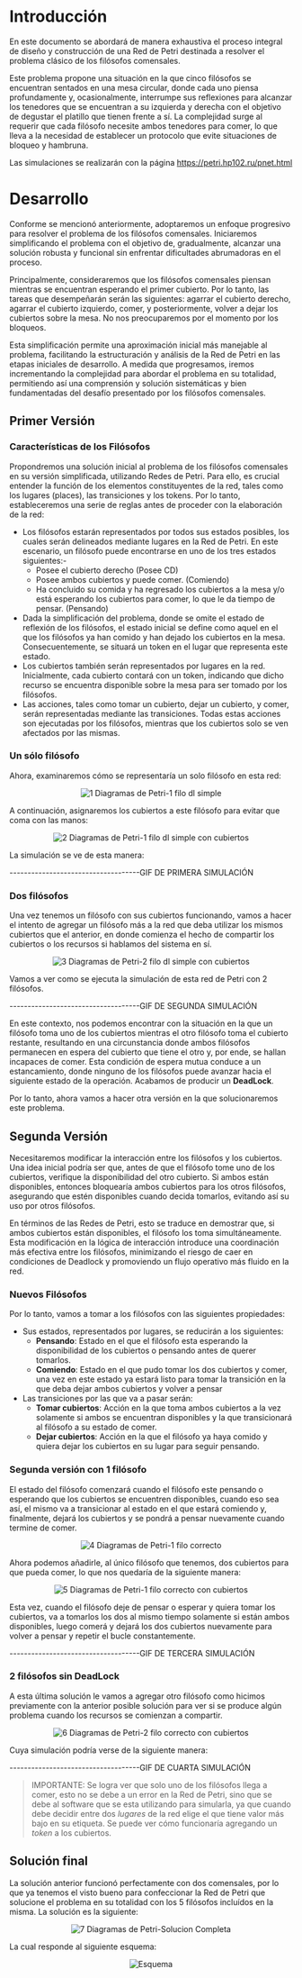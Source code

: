 # Introducción

En este documento se abordará de manera exhaustiva el proceso integral de diseño y construcción de una Red de Petri destinada a resolver el problema clásico de los filósofos comensales. 

Este problema propone una situación en la que cinco filósofos se encuentran sentados en una mesa circular, donde cada uno piensa profundamente y, ocasionalmente, interrumpe sus reflexiones para alcanzar los tenedores que se encuentran a su izquierda y derecha con el objetivo de degustar el platillo que tienen frente a sí. La complejidad surge al requerir que cada filósofo necesite ambos tenedores para comer, lo que lleva a la necesidad de establecer un protocolo que evite situaciones de bloqueo y hambruna.

Las simulaciones se realizarán con la página https://petri.hp102.ru/pnet.html

# Desarrollo

Conforme se mencionó anteriormente, adoptaremos un enfoque progresivo para resolver el problema de los filósofos comensales. Iniciaremos simplificando el problema con el objetivo de, gradualmente, alcanzar una solución robusta y funcional sin enfrentar dificultades abrumadoras en el proceso.

Principalmente, consideraremos que los filósofos comensales piensan mientras se encuentran esperando el primer cubierto. Por lo tanto, las tareas que desempeñarán serán las siguientes: agarrar el cubierto derecho, agarrar el cubierto izquierdo, comer, y posteriormente, volver a dejar los cubiertos sobre la mesa. No nos preocuparemos por el momento por los bloqueos.

Esta simplificación permite una aproximación inicial más manejable al problema, facilitando la estructuración y análisis de la Red de Petri en las etapas iniciales de desarrollo. A medida que progresamos, iremos incrementando la complejidad para abordar el problema en su totalidad, permitiendo así una comprensión y solución sistemáticas y bien fundamentadas del desafío presentado por los filósofos comensales.

## Primer Versión

### Características de los Filósofos

Propondremos una solución inicial al problema de los filósofos comensales en su versión simplificada, utilizando Redes de Petri. Para ello, es crucial entender la función de los elementos constituyentes de la red, tales como los lugares (places), las transiciones y los tokens. Por lo tanto, estableceremos una serie de reglas antes de proceder con la elaboración de la red:
- Los filósofos estarán representados por todos sus estados posibles, los cuales serán delineados mediante lugares en la Red de Petri. En este escenario, un filósofo puede encontrarse en uno de los tres estados siguientes:-
    - Posee el cubierto derecho (Posee CD)
    - Posee ambos cubiertos y puede comer. (Comiendo)
    - Ha concluido su comida y ha regresado los cubiertos a la mesa y/o está esperando los cubiertos para comer, lo que le da tiempo de pensar. (Pensando)
- Dada la simplificación del problema, donde se omite el estado de reflexión de los filósofos, el estado inicial se define como aquel en el que los filósofos ya han comido y han dejado los cubiertos en la mesa. Consecuentemente, se situará un token en el lugar que representa este estado. 
- Los cubiertos también serán representados por lugares en la red. Inicialmente, cada cubierto contará con un token, indicando que dicho recurso se encuentra disponible sobre la mesa para ser tomado por los filósofos.
- Las acciones, tales como tomar un cubierto, dejar un cubierto, y comer, serán representadas mediante las transiciones. Todas estas acciones son ejecutadas por los filósofos, mientras que los cubiertos solo se ven afectados por las mismas.

### Un sólo filósofo

Ahora, examinaremos cómo se representaría un solo filósofo en esta red:

<div align="center" id="img-1">
  <img src="https://github.com/nicovillamonte/seminario-programacion-unsam/assets/64659720/96362c82-e194-46d0-8c2f-a6aea0a8e024" alt="1  Diagramas de Petri-1 filo dl simple"  />
</div>

A continuación, asignaremos los cubiertos a este filósofo para evitar que coma con las manos:

<div align="center" id="img-2">
  <img src="https://github.com/nicovillamonte/seminario-programacion-unsam/assets/64659720/f1144324-ad28-4fc5-9a98-f8300febe6e7" alt="2  Diagramas de Petri-1 filo dl simple con cubiertos"  />
</div>

La simulación se ve de esta manera:

------------------------------------GIF DE PRIMERA SIMULACIÓN


### Dos filósofos

Una vez tenemos un filósofo con sus cubiertos funcionando, vamos a hacer el intento de agregar un filósofo más a la red que deba utilizar los mismos cubiertos que el anterior, en donde comienza el hecho de compartir los cubiertos o los recursos si hablamos del sistema en sí.

<div align="center" id="img-3">
  <img src="https://github.com/nicovillamonte/seminario-programacion-unsam/assets/64659720/02d91269-876c-4095-a31e-300cabf65163" alt="3  Diagramas de Petri-2 filo dl simple con cubiertos"  />
</div>

Vamos a ver como se ejecuta la simulación de esta red de Petri con 2 filósofos.

------------------------------------GIF DE SEGUNDA SIMULACIÓN

En este contexto, nos podemos encontrar con la situación en la que un filósofo toma uno de los cubiertos mientras el otro filósofo toma el cubierto restante, resultando en una circunstancia donde ambos filósofos permanecen en espera del cubierto que tiene el otro y, por ende, se hallan incapaces de comer. Esta condición de espera mutua conduce a un estancamiento, donde ninguno de los filósofos puede avanzar hacia el siguiente estado de la operación. Acabamos de producir un **DeadLock**.

Por lo tanto, ahora vamos a hacer otra versión en la que solucionaremos este problema.

## Segunda Versión

Necesitaremos modificar la interacción entre los filósofos y los cubiertos. Una idea inicial podría ser que, antes de que el filósofo tome uno de los cubiertos, verifique la disponibilidad del otro cubierto. Si ambos están disponibles, entonces bloquearía ambos cubiertos para los otros filósofos, asegurando que estén disponibles cuando decida tomarlos, evitando así su uso por otros filósofos.

En términos de las Redes de Petri, esto se traduce en demostrar que, si ambos cubiertos están disponibles, el filósofo los toma simultáneamente. Esta modificación en la lógica de interacción introduce una coordinación más efectiva entre los filósofos, minimizando el riesgo de caer en condiciones de Deadlock y promoviendo un flujo operativo más fluido en la red.

### Nuevos Filósofos

Por lo tanto, vamos a tomar a los filósofos con las siguientes propiedades:
- Sus estados, representados por lugares, se reducirán a los siguientes:
    - **Pensando**: Estado en el que el filósofo esta esperando la disponibilidad de los cubiertos o pensando antes de querer tomarlos.
    - **Comiendo**: Estado en el que pudo tomar los dos cubiertos y comer, una vez en este estado ya estará listo para tomar la transición en la que deba dejar ambos cubiertos y volver a pensar
- Las transiciones por las que va a pasar serán:
    - **Tomar cubiertos**: Acción en la que toma ambos cubiertos a la vez solamente si ambos se encuentran disponibles y la que transicionará al filósofo a su estado de comer.
    - **Dejar cubiertos**: Acción en la que el filósofo ya haya comido y quiera dejar los cubiertos en su lugar para seguir pensando.

### Segunda versión con 1 filósofo

El estado del filósofo comenzará cuando el filósofo este pensando o esperando que los cubiertos se encuentren disponibles, cuando eso sea así, el mismo va a transicionar al estado en el que estará comiendo y, finalmente, dejará los cubiertos y se pondrá a pensar nuevamente cuando termine de comer.

<div align="center" id="img-4">
  <img src="https://github.com/nicovillamonte/seminario-programacion-unsam/assets/64659720/3e0a3535-b183-4eee-965d-ba9fd5086d15" alt="4  Diagramas de Petri-1 filo correcto"  />
</div>

Ahora podemos añadirle, al único filósofo que tenemos, dos cubiertos para que pueda comer, lo que nos quedaría de la siguiente manera:

<div align="center" id="img-5">
  <img src="https://github.com/nicovillamonte/seminario-programacion-unsam/assets/64659720/0464078b-e685-49ee-98c8-984a43a0cfe6" alt="5  Diagramas de Petri-1 filo correcto con cubiertos"  />
</div>

Esta vez, cuando el filósofo deje de pensar o esperar y quiera tomar los cubiertos, va a tomarlos los dos al mismo tiempo solamente si están ambos disponibles, luego comerá y dejará los dos cubiertos nuevamente para volver a pensar y repetir el bucle constantemente.


------------------------------------GIF DE TERCERA SIMULACIÓN

### 2 filósofos sin DeadLock

A esta última solución le vamos a agregar otro filósofo como hicimos previamente con la anterior posible solución para ver si se produce algún problema cuando los recursos se comienzan a compartir.

<div align="center" id="img-6">
  <img src="https://github.com/nicovillamonte/seminario-programacion-unsam/assets/64659720/a107ec61-0f8f-4ef5-b9c3-22ff37dc57cd" alt="6  Diagramas de Petri-2 filo correcto con cubiertos"  />
</div>

Cuya simulación podría verse de la siguiente manera:

------------------------------------GIF DE CUARTA SIMULACIÓN

> IMPORTANTE: Se logra ver que solo uno de los filósofos llega a comer, esto no se debe a un error en la Red de Petri, sino que se debe al software que se esta utilizando para simularla, ya que cuando debe decidir entre dos _lugares_ de la red elige el que tiene valor más bajo en su etiqueta. Se puede ver cómo funcionaría agregando un _token_ a los cubiertos.

## Solución final

La solución anterior funcionó perfectamente con dos comensales, por lo que ya tenemos el visto bueno para confeccionar la Red de Petri que solucione el problema en su totalidad con los 5 filósofos incluídos en la misma. La solución es la siguiente:

<div align="center" id="img-7">
  <img src="https://github.com/nicovillamonte/seminario-programacion-unsam/assets/64659720/2a9f5fcc-96c7-4f20-b3ab-dd313b566a27" alt="7  Diagramas de Petri-Solucion Completa"  />
</div>

La cual responde al siguiente esquema:

<div align="center" id="img-8">
  <img src="https://github.com/nicovillamonte/seminario-programacion-unsam/assets/64659720/c5b48171-d050-40a2-9fe0-82c5b3ff729d" alt="Esquema"  />
</div>

















